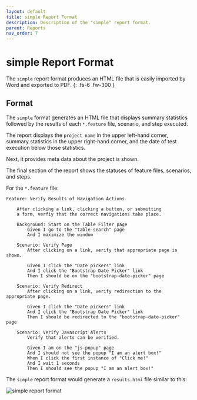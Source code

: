 ```yaml
---
layout: default
title: simple Report Format
description: Description of the "simple" report format.
parent: Reports
nav_order: 7
---
```


# simple Report Format

The `simple` report format produces an HTML file that is easily imported by Word and exported to PDF.
{: .fs-6 .fw-300 }

## Format

The `simple` format generates an HTML file that displays summary statistics followed by the results of each `*.feature` file, scenario, and step executed.

The report displays the `project name` in the upper left-hand corner, summary statistics in the upper right-hand corner, and the date of test execution below those statistics.

Next, it provides meta data about the project is shown.

The final section of the report shows the statuses of feature files, scenarios, and steps.

For the `*.feature` file:

```gherkin
Feature: Verify Results of Navigation Actions

    After clicking a link, clicking a button, or submitting
    a form, verfiy that the correct navigations take place.

    Background: Start on the Table Filter page
        Given I go to the "table-search" page
        And I maximize the window

    Scenario: Verify Page
        After clicking on a link, verify that appropriate page is shown.

        Given I click the "Date pickers" link
        And I click the "Bootstrap Date Picker" link
        Then I should be on the "bootstrap-date-picker" page

    Scenario: Verify Redirect
        After clicking on a link, verify redirection to the appropriate page.

        Given I click the "Date pickers" link
        And I click the "Bootstrap Date Picker" link
        Then I should be redirected to the "bootstrap-date-picker" page

    Scenario: Verify Javascript Alerts
        Verify that alerts can be verified.

        Given I am on the "js-popup" page
        And I should not see the popup "I am an alert box!"
        When I click the first instance of "Click me!"
        And I wait 1 seconds
        Then I should see the popup "I am an alert box!"
```

The `simple` report format would generate a `results.html` file similar to this:

![simple report format]({{site.baseurl}}/assets/images/simple.png)